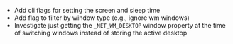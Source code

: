 - Add cli flags for setting the screen and sleep time
- Add flag to filter by window type (e.g., ignore wm windows)
- Investigate just getting the `_NET_WM_DESKTOP` window property at the time of switching windows instead of storing the active desktop

